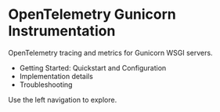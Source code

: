 # OpenTelemetry Gunicorn Instrumentation

OpenTelemetry tracing and metrics for Gunicorn WSGI servers.

- Getting Started: Quickstart and Configuration
- Implementation details
- Troubleshooting

Use the left navigation to explore.
